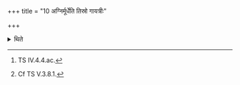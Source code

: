 +++
title = "10 अग्निर्मूर्धेति तिस्रो गायत्रीः"

+++

<details><summary>थिते</summary>

10. With agnir mūrdhā...[^1] he places the three Gāyatris to the east (of the naturally perforated stone)[^2]; in the same manner each of the three next (bricks): Thus the Triṣṭubhs to the South; the Jagatīs to the west; the Anuṣṭubhs to the North; the bricks connected with metres of different forms viz. Br̥hatī Uṣṇnih, Paṅkti, Akṣarapaṇkti, in accordance with the available space; the Dvipadās at the end.  

[^1]: TS IV.4.4.ac.  

[^2]: Cf TS V.3.8.1.  
</details>
